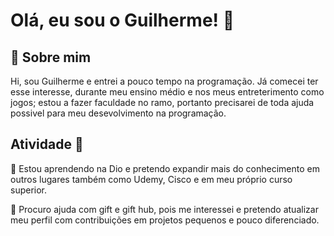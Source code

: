 
# Olá, eu sou o Guilherme! 👋


## 🚀 Sobre mim

Hi, sou Guilherme e entrei a pouco tempo na programação. Já comecei ter esse interesse, durante meu ensino médio e nos meus entreterimento como jogos; estou a fazer faculdade no ramo, portanto precisarei de toda ajuda possivel para meu desevolvimento na programação.


## Atividade 💪

🧠 Estou aprendendo na Dio e pretendo expandir mais do conhecimento em outros lugares também como Udemy, Cisco e em meu próprio curso superior.

🤔 Procuro ajuda com gift e gift hub, pois me interessei e pretendo atualizar meu perfil com contribuições em projetos pequenos e  pouco diferenciado.







